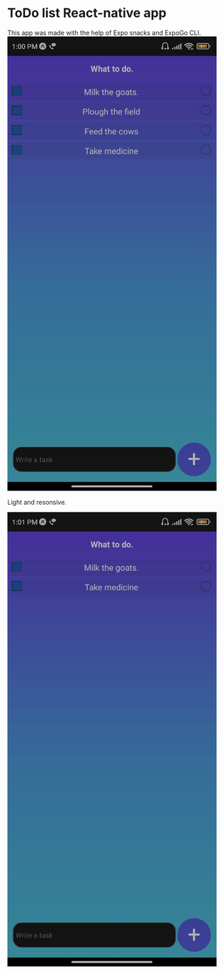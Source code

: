 # ToDo list React-native app

This app was made with the help of Expo snacks and ExpoGo CLI.
![alt text](https://github.com/DeepakKool/ToDoList/blob/main/assets/Todo1.jpeg)

Light and resonsive.

![alt text](https://github.com/DeepakKool/ToDoList/blob/main/assets/Todo2.jpeg)
